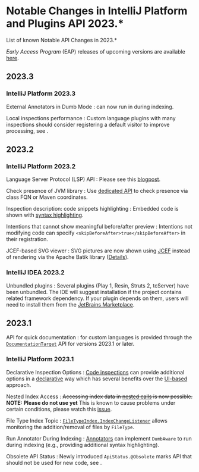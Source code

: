 # Notable Changes in IntelliJ Platform and Plugins API 2023.*

<!-- Copyright 2000-2023 JetBrains s.r.o. and contributors. Use of this source code is governed by the Apache 2.0 license. -->

<link-summary>List of known Notable API Changes in 2023.*</link-summary>

_Early Access Program_ (EAP) releases of upcoming versions are available [here](https://eap.jetbrains.com).


<include from="tools_gradle_intellij_plugin.md" element-id="gradle_plugin_223_problem"/>

## 2023.3

### IntelliJ Platform 2023.3

External Annotators in Dumb Mode
: [](syntax_highlighting_and_error_highlighting.md#external-annotator) can now run in during indexing.

Local inspections performance
: Custom language plugins with many inspections should consider registering a default visitor to improve processing, see [](code_inspections_and_intentions.md#inspections-performance).

## 2023.2

### IntelliJ Platform 2023.2

Language Server Protocol (LSP) API
: Please see this [blogpost](https://jb.gg/lsp).

Check presence of JVM library
: Use [dedicated API](psi_cookbook.md#how-do-i-check-the-presence-of-a-jvm-library) to check presence via class FQN or Maven coordinates.

Inspection description: code snippets highlighting
: Embedded code is shown with [syntax highlighting](code_inspections.md#code-snippets).

Intentions that cannot show meaningful before/after preview
: Intentions not modifying code can specify `<skipBeforeAfter>true</skipBeforeAfter>` in their registration.

JCEF-based SVG viewer
: SVG pictures are now shown using [JCEF](jcef.md) instead of rendering via the Apache Batik library ([Details](https://youtrack.jetbrains.com/issue/IDEA-230850)).

### IntelliJ IDEA 2023.2

Unbundled plugins
: Several plugins (Play 1, Resin, Struts 2, tcServer) have been unbundled. The IDE will suggest installation if the project contains related framework dependency. If your plugin depends on them, users will need to install them from the [JetBrains Marketplace](https://plugins.jetbrains.com).

## 2023.1

API for quick documentation
: [](documentation.md) for custom languages is provided through the
[`DocumentationTarget`](%gh-ic%/platform/lang-impl/src/com/intellij/platform/backend/documentation/DocumentationTarget.kt)
API for versions 2023.1 or later.

### IntelliJ Platform 2023.1

Declarative Inspection Options
: [Code inspections](code_inspections.md) can provide additional options in a [declarative](inspection_options.md#declarative-inspection-options) way which has several benefits over the [UI-based](inspection_options.md#ui-based-inspection-options) approach.

Nested Index Access
: ~~Accessing index data in [nested calls](file_based_indexes.md#nested-index-access) is now possible.~~
**NOTE: Please do not use yet** This is known to cause problems under certain conditions, please watch this [issue](https://youtrack.jetbrains.com/issue/IJPL-265/Nested-index-lookups-still-leads-to-deadlocks).

File Type Index Topic
: [`FileTypeIndex.IndexChangeListener`](%gh-ic%/platform/indexing-api/src/com/intellij/psi/search/FileTypeIndex.java) allows monitoring the addition/removal of files by `FileType`.

Run Annotator During Indexing
: [Annotators](syntax_highlighting_and_error_highlighting.md#annotator) can implement `DumbAware` to run during indexing (e.g., providing additional syntax highlighting).

Obsolete API Status
: Newly introduced `ApiStatus.@Obsolete` marks API that should not be used for new code, see [](verifying_plugin_compatibility.md#obsolete-api).
